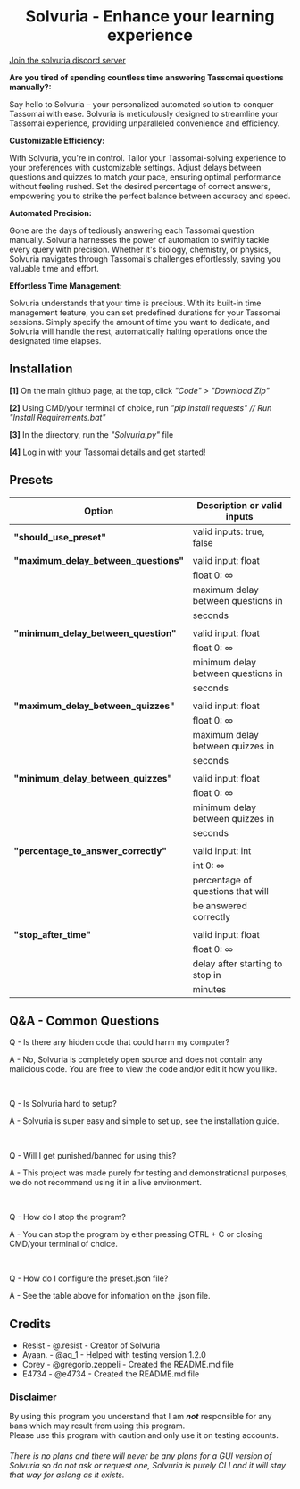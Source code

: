<h1 align=center>Solvuria - Enhance your learning experience</h1>

[Join the solvuria discord server](https://discord.gg/vAEapP38s6)<br>

<strong>Are you tired of spending countless time answering Tassomai questions manually?:</strong>

Say hello to Solvuria – your personalized automated solution to conquer Tassomai with ease. Solvuria is meticulously designed to streamline your Tassomai experience, providing unparalleled convenience and efficiency.

<strong>Customizable Efficiency:</strong>

With Solvuria, you're in control. Tailor your Tassomai-solving experience to your preferences with customizable settings. Adjust delays between questions and quizzes to match your pace, ensuring optimal performance without feeling rushed. Set the desired percentage of correct answers, empowering you to strike the perfect balance between accuracy and speed.

<strong>Automated Precision:</strong>

Gone are the days of tediously answering each Tassomai question manually. Solvuria harnesses the power of automation to swiftly tackle every query with precision. Whether it's biology, chemistry, or physics, Solvuria navigates through Tassomai's challenges effortlessly, saving you valuable time and effort.

<strong>Effortless Time Management:</strong>

Solvuria understands that your time is precious. With its built-in time management feature, you can set predefined durations for your Tassomai sessions. Simply specify the amount of time you want to dedicate, and Solvuria will handle the rest, automatically halting operations once the designated time elapses.

## Installation
<strong>[1]</strong> On the main github page, at the top, click <em>"Code" > "Download Zip"</em>

<strong>[2]</strong> Using CMD/your terminal of choice, run <em>"pip install requests" // Run "Install Requirements.bat"</em>

<strong>[3]</strong> In the directory, run the <em>"Solvuria.py"</em> file

<strong>[4]</strong> Log in with your Tassomai details and get started!

## Presets

| Option                            | Description or valid inputs        |
| ----------------------------------|----------------------------------- |
| <strong>"should_use_preset"</strong>               | valid inputs: true, false          |
|                                   |                                    |
| <strong>"maximum_delay_between_questions"</strong> | valid input: float                   |
|                                   | float 0: ∞                           |
|                                   | maximum delay between questions in |
|                                   | seconds                            |
|                                   |                                    |
| <strong>"minimum_delay_between_question"</strong>  | valid input: float                   |
|                                   | float 0: ∞                           |
|                                   | minimum delay between questions in |
|                                   | seconds                            |
|                                   |                                    |
| <strong>"maximum_delay_between_quizzes"</strong>   | valid input: float                   |
|                                   | float 0: ∞                           |
|                                   | maximum delay between quizzes in   |
|                                   | seconds                            |
|                                   |                                    |
| <strong>"minimum_delay_between_quizzes"</strong>   | valid input: float                   |
|                                   | float 0: ∞                           |
|                                   | minimum delay between quizzes in   |
|                                   | seconds                            |
|                                   |                                    |
| <strong>"percentage_to_answer_correctly"</strong>  | valid input: int                   |
|                                   | int 0: ∞                           |
|                                   | percentage of questions that will  |
|                                   | be answered correctly              |
|                                   |                                    |
| <strong>"stop_after_time"</strong>                 | valid input: float                   |
|                                   | float 0: ∞                           |
|                                   | delay after starting to stop in    |
|                                   | minutes                            |

## Q&A - Common Questions 

Q - Is there any hidden code that could harm my computer?

A - No, Solvuria is completely open source and does not contain any malicious code. You are free to view the code and/or edit it how you like.

<br>

Q - Is Solvuria hard to setup?

A - Solvuria is super easy and simple to set up, see the installation guide.

<br>

Q - Will I get punished/banned for using this?

A - This project was made purely for testing and demonstrational purposes, we do not recommend using it in a live environment.

<br>

Q - How do I stop the program?

A - You can stop the program by either pressing CTRL + C or closing CMD/your terminal of choice. 

<br>

Q - How do I configure the preset.json file?

A - See the table above for infomation on the .json file.

## Credits
* Resist - @.resist - Creator of Solvuria
* Ayaan. - @aq_1 - Helped with testing version 1.2.0
* Corey  - @gregorio.zeppeli - Created the README.md file
* E4734  - @e4734 - Created the README.md file

### Disclaimer
By using this program you understand that I am <em><strong>not</strong></em> responsible for any bans which may result from using this program.<br>
Please use this program with caution and only use it on testing accounts.<br>

###### There is no plans and there will never be any plans for a GUI version of Solvuria so do not ask or request one, Solvuria is purely CLI and it will stay that way for aslong as it exists.

